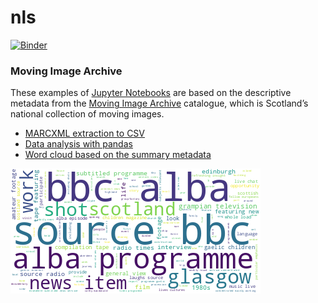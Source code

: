 # nls

[![Binder](https://mybinder.org/badge_logo.svg)](https://mybinder.org/v2/gh/hibernator11/nls/HEAD)


### Moving Image Archive

These examples of [Jupyter Notebooks](http://jupyter.org/) are based on the descriptive metadata from the [Moving Image Archive](https://data.nls.uk/data/metadata-collections/moving-image-archive/) catalogue, which is Scotland’s national collection of moving images.

- [MARCXML extraction to CSV](https://nbviewer.org/github/hibernator11/nls/blob/master/MovingImageArchive-DataExtraction.ipynb)
- [Data analysis with pandas](https://nbviewer.org/github/hibernator11/nls/blob/master/MovingImageArchive-Analysis.ipynb) 
- [Word cloud based on the summary metadata](https://nbviewer.org/github/hibernator11/nls/blob/master/MovingImageArchive-WordcloudSummary.ipynb)

<img src="images/wordcloud.png">
